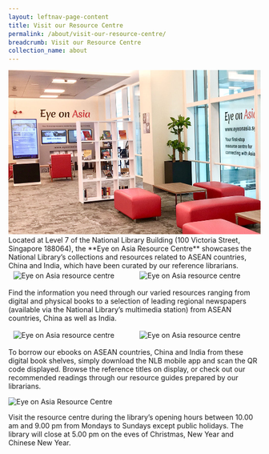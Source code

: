 ```yaml
---
layout: leftnav-page-content
title: Visit our Resource Centre
permalink: /about/visit-our-resource-centre/
breadcrumb: Visit our Resource Centre
collection_name: about
---
```


<style>
.divTable{
	display: table;
	width: 100%;
}
.divTableRow {
	display: table-row;
}
.divTableHeading {
	display: table-header-group;
}
.divTableCell, .divTableHead {
	display: table-cell;
	padding: 3px 10px;
}
.divTableBody {
	display: table-row-group;
}
</style>

<img src="\images\resource-centre-banner.jpg" alt="resource centre banner" style="width:800px;" />
<br>
Located at Level 7 of the National Library Building (100 Victoria Street, Singapore 188064), the **Eye on Asia Resource Centre** showcases the National Library’s collections and resources related to ASEAN countries, China and India, which have been curated by our reference librarians.

<div class="divTable">
	<div class="divTableBody">
		<div class="divTableRow">
			<div class="divTableCell"><img src="/images/EOA-Resource-Centre-pic1-300x200.jpg" alt="Eye on Asia resource centre" style="width:100%;" /></div>
			<div class="divTableCell"><img src="/images/EOA-Resource-Centre-pic2-300x200.jpg" alt="Eye on Asia resource centre" style="width:100%;" /></div>
		</div>
	</div>
</div>

Find the information you need through our varied resources ranging from digital and physical books to a selection of leading regional newspapers (available via the National Library’s multimedia station) from ASEAN countries, China as well as India.

<div class="divTable">
	<div class="divTableBody">
		<div class="divTableRow">
			<div class="divTableCell"><img src="/images/EOA-Resource-Centre-pic3-300x200.jpg" alt="Eye on Asia resource centre" style="width:100%;" /></div>
			<div class="divTableCell"><img src="/images/EOA-Resource-Centre-pic4-300x200.jpg" alt="Eye on Asia resource centre" style="width:100%;" /></div>
		</div>
	</div>
</div>

To borrow our ebooks on ASEAN countries, China and India from these digital book shelves, simply download the NLB mobile app and scan the QR code displayed. Browse the reference titles on display, or check out our recommended readings through our resource guides prepared by our librarians. 

![Eye on Asia Resource Centre](/images/EOA-Resource-Centre-pic7-1024x682.jpg)

Visit the resource centre during the library’s opening hours between 10.00 am and 9.00 pm from Mondays to Sundays except public holidays. The library will close at 5.00 pm on the eves of Christmas, New Year and Chinese New Year.